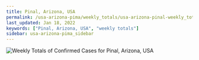 ```yaml
---
title: Pinal, Arizona, USA
permalink: /usa-arizona-pima/weekly_totals/usa-arizona-pinal-weekly_totals.html
last_updated: Jan 18, 2022
keywords: ["Pinal, Arizona, USA", "weekly totals"]
sidebar: usa-arizona-pima_sidebar
---
```


![Weekly Totals of Confirmed Cases for Pinal, Arizona, USA](/covid_tracker/images/graphs/usa-arizona-pinal-weekly_totals_graph.png)
